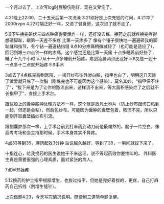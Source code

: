 一个月过去了，上次写log时屁股伤刚好，现在又受伤了。

4.21晚上22:00，二十五天后第一次洗澡
3.21刚好是上次充钱的时间，4.21冲了2000rvpn
4.22时隔正好一年，又进了健身房，这次进了就不走了。

5.6下午换完碘伏三四点钟痛得要爆炸一样，还好没去练，换药之前就疼换完疼得想砸脚趾，跟第一天差不多疼
比第一天疼多了
像有个锤子很快地一遍遍砸我的脚趾缝和指节，有个钻一遍遍钻指缝
8点10分疼痛稍微减轻了（也可能是适应了），回归到跟三四点钟一样的疼痛，这个感觉还是比第一天痛
十点多睡着前好些了，睡了十几个小时
5.7从十一点多睡前开始疼，疼到凌晨两点还没好
5.8又是一到十一点多十二点就开始疼
5.9手术

3点去了4点练完胸到医院，一揭开纱布往外渗白脓，指甲也白了，明明这几天除了做爱就只练了一次胸（刚练完也不可能因为这个感染），莫名其妙，“指甲保不住了”，“拔下来是为了让你的脓流出来，这样流不出来，等大面积感染烂了之后就不长指甲了”，直接上手术台。

跟屁股上的囊肿脓肿处理方法不一样，这个就是放凡士林片（防止纱布跟伤口粘到一起，但还是会粘），然后包纱布。可能因为囊肿的囊壁包着，脓流不完，所以只能割开取囊壁插纱布引流。

跟割囊肿那次一样，上手术台前到打麻药到动刀前是最难熬的，脑子一片空白，像高考考场和当主持那时候，手术本身其实不算疼。

4点33等到35，麻药起效3分钟
后说越久越好，等到了39，一瞬间就拔下来了。

十指连心，给我换药的医生说她干不来这活，说不等起药效你要惨叫的。
外科医生真是需要很强的心理素质，面对紧张的病人。

7点半开始疼

5.12换药的护士指甲根部增生，也拔过指甲，但她是完好着拔的，更疼，自己打麻药自己拆线（割增生缝针）。

上次做题4.23，今天写完情况说明，随便刷三道简单题复健。
